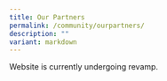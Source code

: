 ```yaml
---
title: Our Partners
permalink: /community/ourpartners/
description: ""
variant: markdown
---
```

Website is currently undergoing revamp.